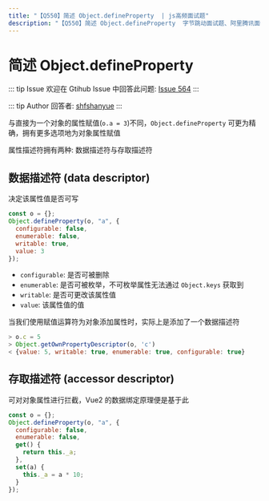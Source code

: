 ```yaml
---
title: "【Q550】简述 Object.defineProperty  | js高频面试题"
description: "【Q550】简述 Object.defineProperty  字节跳动面试题、阿里腾讯面试题、美团小米面试题。"
---
```


# 简述 Object.defineProperty

::: tip Issue
欢迎在 Gtihub Issue 中回答此问题: [Issue 564](https://github.com/shfshanyue/Daily-Question/issues/564)
:::

::: tip Author
回答者: [shfshanyue](https://github.com/shfshanyue)
:::

与直接为一个对象的属性赋值(`o.a = 3`)不同，`Object.defineProperty` 可更为精确，拥有更多选项地为对象属性赋值

属性描述符拥有两种: 数据描述符与存取描述符

## 数据描述符 (data descriptor)

决定该属性值是否可写

```js
const o = {};
Object.defineProperty(o, "a", {
  configurable: false,
  enumerable: false,
  writable: true,
  value: 3
});
```

- `configurable`: 是否可被删除
- `enumerable`: 是否可被枚举，不可枚举属性无法通过 `Object.keys` 获取到
- `writable`: 是否可更改该属性值
- `value`: 该属性值的值

当我们使用赋值运算符为对象添加属性时，实际上是添加了一个数据描述符

```js
> o.c = 5
> Object.getOwnPropertyDescriptor(o, 'c')
< {value: 5, writable: true, enumerable: true, configurable: true}
```

## 存取描述符 (accessor descriptor)

可对对象属性进行拦截，Vue2 的数据绑定原理便是基于此

```js
const o = {};
Object.defineProperty(o, "a", {
  configurable: false,
  enumerable: false,
  get() {
    return this._a;
  },
  set(a) {
    this._a = a * 10;
  }
});
```
